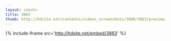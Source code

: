 ```yaml
---
layout: sieutv
title: 3863
thumb: http://hdsite.net/contents/videos_screenshots/3000/3863/preview_360p.mp4.jpg
---
```

{% include iframe src='http://hdsite.net/embed/3863' %}
 
